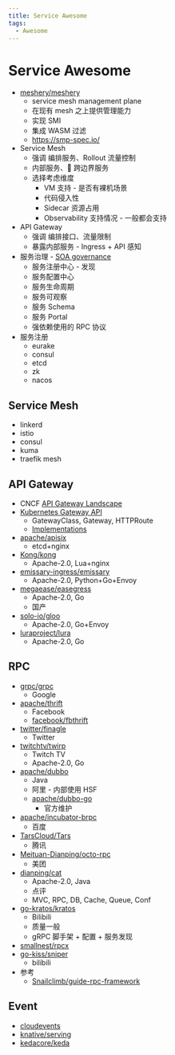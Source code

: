 ```yaml
---
title: Service Awesome
tags:
  - Awesome
---
```


# Service Awesome

- [meshery/meshery](https://github.com/meshery/meshery)
  - service mesh management plane
  - 在现有 mesh 之上提供管理能力
  - 实现 SMI
  - 集成 WASM 过滤
  - https://smp-spec.io/
- Service Mesh
  - 强调 编排服务、Rollout 流量控制
  - 内部服务、 跨边界服务
  - 选择考虑维度
    - VM 支持 - 是否有裸机场景
    - 代码侵入性
    - Sidecar 资源占用
    - Observability 支持情况 - 一般都会支持
- API Gateway
  - 强调 编排接口、流量限制
  - 暴露内部服务 - Ingress + API 感知
- 服务治理 - [SOA governance](https://en.wikipedia.org/wiki/SOA_governance)
  - 服务注册中心 - 发现
  - 服务配置中心
  - 服务生命周期
  - 服务可观察
  - 服务 Schema
  - 服务 Portal
  - 强依赖使用的 RPC 协议
- 服务注册
  - eurake
  - consul
  - etcd
  - zk
  - nacos

## Service Mesh

- linkerd
- istio
- consul
- kuma
- traefik mesh

## API Gateway

- CNCF [API Gateway Landscape](https://landscape.cncf.io/card-mode?category=api-gateway&grouping=category)
- [Kubernetes Gateway API](https://gateway-api.sigs.k8s.io/)
  - GatewayClass, Gateway, HTTPRoute
  - [Implementations](https://gateway-api.sigs.k8s.io/references/implementations/)
- [apache/apisix](https://github.com/apache/apisix)
  - etcd+nginx
- [Kong/kong](https://github.com/Kong/kong)
  - Apache-2.0, Lua+nginx
- [emissary-ingress/emissary](https://github.com/emissary-ingress/emissary)
  - Apache-2.0, Python+Go+Envoy
- [megaease/easegress](https://github.com/megaease/easegress)
  - Apache-2.0, Go
  - 国产
- [solo-io/gloo](https://github.com/solo-io/gloo)
  - Apache-2.0, Go+Envoy
- [luraproject/lura](https://github.com/luraproject/lura)
  - Apache-2.0, Go

## RPC

- [grpc/grpc](https://github.com/grpc/grpc)
  - Google
- [apache/thrift](https://github.com/apache/thrift)
  - Facebook
  - [facebook/fbthrift](https://github.com/facebook/fbthrift)
- [twitter/finagle](https://github.com/twitter/finagle)
  - Twitter
- [twitchtv/twirp](https://github.com/twitchtv/twirp)
  - Twitch TV
  - Apache-2.0, Go
- [apache/dubbo](https://github.com/apache/dubbo)
  - Java
  - 阿里 - 内部使用 HSF
  - [apache/dubbo-go](https://github.com/apache/dubbo-go)
    - 官方维护
- [apache/incubator-brpc](https://github.com/apache/incubator-brpc)
  - 百度
- [TarsCloud/Tars](https://github.com/TarsCloud/Tars)
  - 腾讯
- [Meituan-Dianping/octo-rpc](https://github.com/Meituan-Dianping/octo-rpc)
  - 美团
- [dianping/cat](https://github.com/dianping/cat)
  - Apache-2.0, Java
  - 点评
  - MVC, RPC, DB, Cache, Queue, Conf
- [go-kratos/kratos](https://github.com/go-kratos/kratos)
  - Bilibili
  - 质量一般
  - gRPC 脚手架 + 配置 + 服务发现
- [smallnest/rpcx](https://github.com/smallnest/rpcx)
- [go-kiss/sniper](https://github.com/go-kiss/sniper)
  - bilibili
- 参考
  - [Snailclimb/guide-rpc-framework](https://github.com/Snailclimb/guide-rpc-framework)

## Event

- [cloudevents](https://github.com/cloudevents)
- [knative/serving](https://github.com/knative/serving)
- [kedacore/keda](https://github.com/kedacore/keda)
